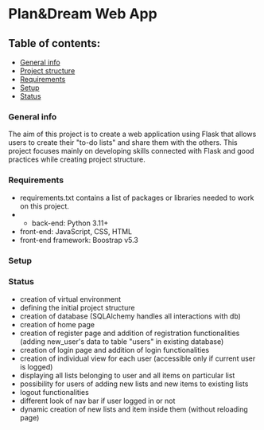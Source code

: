 # Plan&Dream Web App

## Table of contents: 
* [General info](#general-info)
* [Project structure](#project)
* [Requirements](#requirements)
* [Setup](#setup)
* [Status](#status)

### General info
The aim of this project is to create a web application using Flask that allows users to create their "to-do lists" and share them with the others.
This project focuses mainly on developing skills connected with Flask and good practices while creating project structure. 
### Requirements
* requirements.txt contains a list of packages or libraries needed to work on this project.
* * back-end: Python 3.11+
* front-end: JavaScript, CSS, HTML
* front-end framework: Boostrap v5.3
### Setup

### Status
* creation of virtual environment 
* defining the initial project structure
* creation of database (SQLAlchemy handles all interactions with db)
* creation of home page
* creation of register page and addition of registration functionalities (adding new_user's data to table "users" in existing database)
* creation of login page and addition of login functionalities
* creation of individual view for each user (accessible only if current user is logged)
* displaying all lists belonging to user and all items on particular list
* possibility for users of adding new lists and new items to existing lists
* logout functionalities
* different look of nav bar if user logged in or not
* dynamic creation of new lists and item inside them (without reloading page)

